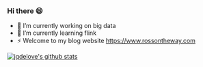 ### Hi there 😄

<!--
**jqdelove/jqdelove** is a ✨ _special_ ✨ repository because its `README.md` (this file) appears on your GitHub profile.

Here are some ideas to get you started:

-->

- 🔭 I’m currently working on big data
- 🌱 I’m currently learning flink
- ⚡ Welcome to my blog website https://www.rossontheway.com
<!-- - 👯 I’m looking to collaborate on ... --> 
<!-- - 🤔 I’m looking for help with ... -->
<!-- - 💬 Ask me about ...
- 📫 How to reach me: ...
- 😄 Pronouns: ...
- ⚡ Fun fact: ...
--> 

[![jqdelove's github stats](https://github-readme-stats.vercel.app/api?username=jqdelove)](https://github.com/jqdelove/github-readme-stats)

<br />
